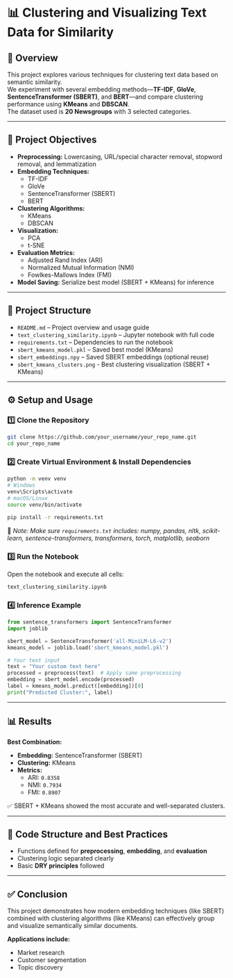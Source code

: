# 📊 Clustering and Visualizing Text Data for Similarity

## 📝 Overview  
This project explores various techniques for clustering text data based on semantic similarity.  
We experiment with several embedding methods—**TF-IDF**, **GloVe**, **SentenceTransformer (SBERT)**, and **BERT**—and compare clustering performance using **KMeans** and **DBSCAN**.  
The dataset used is **20 Newsgroups** with 3 selected categories.

---

## 🎯 Project Objectives

- **Preprocessing:** Lowercasing, URL/special character removal, stopword removal, and lemmatization  
- **Embedding Techniques:**  
  - TF-IDF  
  - GloVe  
  - SentenceTransformer (SBERT)  
  - BERT  
- **Clustering Algorithms:**  
  - KMeans  
  - DBSCAN  
- **Visualization:**  
  - PCA  
  - t-SNE  
- **Evaluation Metrics:**  
  - Adjusted Rand Index (ARI)  
  - Normalized Mutual Information (NMI)  
  - Fowlkes-Mallows Index (FMI)  
- **Model Saving:** Serialize best model (SBERT + KMeans) for inference

---

## 📁 Project Structure

- `README.md` – Project overview and usage guide 
- `text_clustering_similarity.ipynb` – Jupyter notebook with full code
- `requirements.txt` – Dependencies to run the notebook  
- `sbert_kmeans_model.pkl` – Saved best model (KMeans)  
- `sbert_embeddings.npy` – Saved SBERT embeddings (optional reuse)
- `sbert_kmeans_clusters.png` -  Best clustering visualization (SBERT + KMeans)

---

## ⚙️ Setup and Usage

### 1️⃣ Clone the Repository

```bash
git clone https://github.com/your_username/your_repo_name.git  
cd your_repo_name
```

### 2️⃣ Create Virtual Environment & Install Dependencies

```bash
python -m venv venv
# Windows
venv\Scripts\activate
# macOS/Linux
source venv/bin/activate

pip install -r requirements.txt
```

📌 *Note: Make sure `requirements.txt` includes: numpy, pandas, nltk, scikit-learn, sentence-transformers, transformers, torch, matplotlib, seaborn*

### 3️⃣ Run the Notebook  
Open the notebook and execute all cells:
```bash
text_clustering_similarity.ipynb
```

### 4️⃣ Inference Example

```python
from sentence_transformers import SentenceTransformer  
import joblib  

sbert_model = SentenceTransformer('all-MiniLM-L6-v2')  
kmeans_model = joblib.load('sbert_kmeans_model.pkl')  

# Your text input
text = "Your custom text here"
processed = preprocess(text)  # Apply same preprocessing
embedding = sbert_model.encode(processed)
label = kmeans_model.predict([embedding])[0]
print("Predicted Cluster:", label)
```

---

## 📊 Results

**Best Combination:**
- **Embedding:** SentenceTransformer (SBERT)  
- **Clustering:** KMeans  
- **Metrics:**  
  - ARI: `0.8358`  
  - NMI: `0.7934`  
  - FMI: `0.8907`  

✅ SBERT + KMeans showed the most accurate and well-separated clusters.

---

## 🧠 Code Structure and Best Practices

- Functions defined for **preprocessing**, **embedding**, and **evaluation**  
- Clustering logic separated clearly  
- Basic **DRY principles** followed

---

## ✅ Conclusion

This project demonstrates how modern embedding techniques (like SBERT) combined with clustering algorithms (like KMeans) can effectively group and visualize semantically similar documents.

**Applications include:**  
- Market research  
- Customer segmentation  
- Topic discovery
